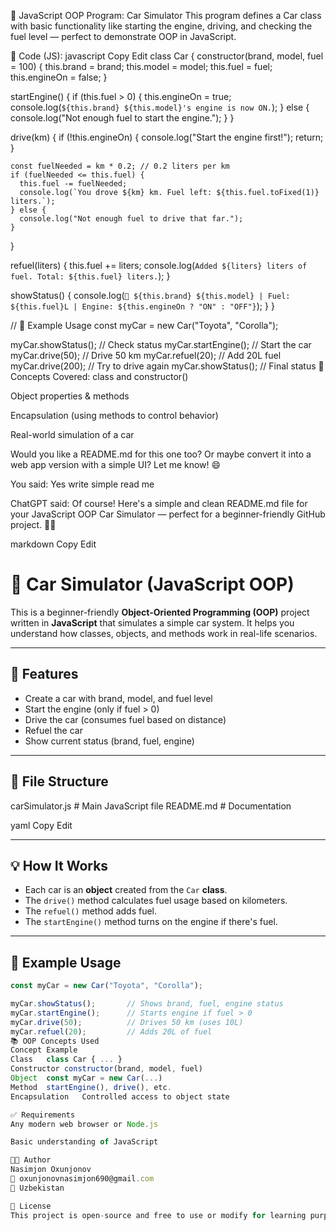 🚗 JavaScript OOP Program: Car Simulator
This program defines a Car class with basic functionality like starting the engine, driving, and checking the fuel level — perfect to demonstrate OOP in JavaScript.

📄 Code (JS):
javascript
Copy
Edit
class Car {
  constructor(brand, model, fuel = 100) {
    this.brand = brand;
    this.model = model;
    this.fuel = fuel;
    this.engineOn = false;
  }

  startEngine() {
    if (this.fuel > 0) {
      this.engineOn = true;
      console.log(`${this.brand} ${this.model}'s engine is now ON.`);
    } else {
      console.log("Not enough fuel to start the engine.");
    }
  }

  drive(km) {
    if (!this.engineOn) {
      console.log("Start the engine first!");
      return;
    }

    const fuelNeeded = km * 0.2; // 0.2 liters per km
    if (fuelNeeded <= this.fuel) {
      this.fuel -= fuelNeeded;
      console.log(`You drove ${km} km. Fuel left: ${this.fuel.toFixed(1)} liters.`);
    } else {
      console.log("Not enough fuel to drive that far.");
    }
  }

  refuel(liters) {
    this.fuel += liters;
    console.log(`Added ${liters} liters of fuel. Total: ${this.fuel} liters.`);
  }

  showStatus() {
    console.log(`🚗 ${this.brand} ${this.model} | Fuel: ${this.fuel}L | Engine: ${this.engineOn ? "ON" : "OFF"}`);
  }
}

// 🔧 Example Usage
const myCar = new Car("Toyota", "Corolla");

myCar.showStatus();       // Check status
myCar.startEngine();      // Start the car
myCar.drive(50);          // Drive 50 km
myCar.refuel(20);         // Add 20L fuel
myCar.drive(200);         // Try to drive again
myCar.showStatus();       // Final status
🧠 Concepts Covered:
class and constructor()

Object properties & methods

Encapsulation (using methods to control behavior)

Real-world simulation of a car

Would you like a README.md for this one too? Or maybe convert it into a web app version with a simple UI? Let me know! 😄








You said:
Yes write simple read me


ChatGPT said:
Of course! Here's a simple and clean README.md file for your JavaScript OOP Car Simulator — perfect for a beginner-friendly GitHub project. 🚗💨

markdown
Copy
Edit
# 🚗 Car Simulator (JavaScript OOP)

This is a beginner-friendly **Object-Oriented Programming (OOP)** project written in **JavaScript** that simulates a simple car system. It helps you understand how classes, objects, and methods work in real-life scenarios.

---

## 🧠 Features

- Create a car with brand, model, and fuel level
- Start the engine (only if fuel > 0)
- Drive the car (consumes fuel based on distance)
- Refuel the car
- Show current status (brand, fuel, engine)

---

## 📁 File Structure

carSimulator.js # Main JavaScript file
README.md # Documentation

yaml
Copy
Edit

---

## 💡 How It Works

- Each car is an **object** created from the `Car` **class**.
- The `drive()` method calculates fuel usage based on kilometers.
- The `refuel()` method adds fuel.
- The `startEngine()` method turns on the engine if there's fuel.

---

## 🚀 Example Usage

```javascript
const myCar = new Car("Toyota", "Corolla");

myCar.showStatus();       // Shows brand, fuel, engine status
myCar.startEngine();      // Starts engine if fuel > 0
myCar.drive(50);          // Drives 50 km (uses 10L)
myCar.refuel(20);         // Adds 20L of fuel
📚 OOP Concepts Used
Concept	Example
Class	class Car { ... }
Constructor	constructor(brand, model, fuel)
Object	const myCar = new Car(...)
Method	startEngine(), drive(), etc.
Encapsulation	Controlled access to object state

✅ Requirements
Any modern web browser or Node.js

Basic understanding of JavaScript

👨‍💻 Author
Nasimjon Oxunjonov
📧 oxunjonovnasimjon690@gmail.com
📍 Uzbekistan

📄 License
This project is open-source and free to use or modify for learning purposes.
